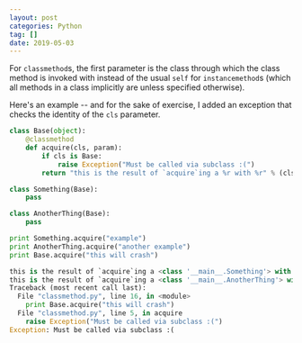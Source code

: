 ```yaml
---
layout: post
categories: Python
tag: []
date: 2019-05-03
---
```





For `classmethod`s, the first parameter is the class through which the class method is invoked with instead of the usual `self` for `instancemethod`s (which all methods in a class implicitly are unless specified otherwise).

Here's an example -- and for the sake of exercise, I added an exception that checks the identity of the `cls` parameter.

```python
class Base(object):
    @classmethod
    def acquire(cls, param):
        if cls is Base:
            raise Exception("Must be called via subclass :(")
        return "this is the result of `acquire`ing a %r with %r" % (cls, param)

class Something(Base):
    pass

class AnotherThing(Base):
    pass

print Something.acquire("example")
print AnotherThing.acquire("another example")
print Base.acquire("this will crash")
```

```python
this is the result of `acquire`ing a <class '__main__.Something'> with 'example'
this is the result of `acquire`ing a <class '__main__.AnotherThing'> with 'another example'
Traceback (most recent call last):
  File "classmethod.py", line 16, in <module>
    print Base.acquire("this will crash")
  File "classmethod.py", line 5, in acquire
    raise Exception("Must be called via subclass :(")
Exception: Must be called via subclass :(
```